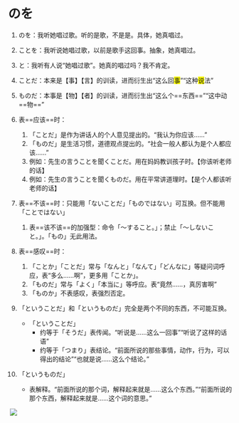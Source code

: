 # のを

1. のを：我听她唱过歌。听的是歌，不是是。具体，她真唱过。

2. ことを：我听说她唱过歌，以前是歌手这回事。抽象，她真唱过。

3. と：我听有人说“她唱过歌”。她真的唱过吗？我不肯定。

   

4. ことだ：本来是【事】【言】的训读，进而衍生出“这么回<span style="background-color: yellow;">事</span>”“这种<span style="background-color: yellow;">说</span>法”

5. ものだ：本事是【物】【者】的训读，进而衍生出“这么个==东西==”“这中动==物==”

   

6. 表==应该==时：

   1. 「ことだ」是作为讲话人的个人意见提出的。“我认为你应该……”
   2. 「ものだ」是生活习惯，道德观点提出的。“社会一般人都认为是个人都应该……”
   3. 例如：先生の言うことを聞くことだ。用在妈妈教训孩子时。【你该听老师的话】
   4. 例如：先生の言うことを聞くものだ。用在平常讲道理时。【是个人都该听老师的话】



7. 表==不该==时：只能用「ないことだ」「ものではない」可互换。但不能用「ことではない」
     1. 表==该不该==的加强型：命令「〜すること。」；禁止「〜しないこと。」。「もの」无此用法。



8. 表==感叹==时：
      1. 「ことか」「ことだ」常与「なんと」「なんて」「どんなに」等疑问词呼应，表“多么……啊”，更多用「ことか」。
      2. 「ものだ」常与「よく」「本当に」等呼应。表“竟然……，真厉害啊”
      3. 「ものか」不表感叹，表强烈否定。



9. 「ということだ」和「というものだ」完全是两个不同的东西，不可能互换。
   + 「ということだ」
     + 约等于「そうだ」表传闻。“听说是……这么一回事”“听说了这样的话语”
     + 约等于「つまり」表结论。“前面所说的那些事情，动作，行为，可以得出的结论”“也就是说……这么个结论。”

10. 「というものだ」
    + 表解释。“前面所说的那个词，解释起来就是……这么个东西。”“前面所说的那个东西，解释起来就是……这个词的意思。”

​	![](image-20250219214703.png)